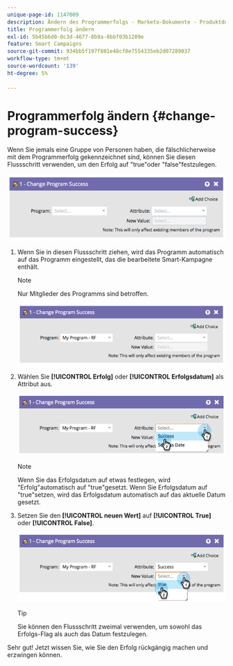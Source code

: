 ```yaml
---
unique-page-id: 1147009
description: Ändern des Programmerfolgs - Marketo-Dokumente - Produktdokumentation
title: Programmerfolg ändern
exl-id: 5b45b6d0-0c3d-4677-8b9a-8bbf03b1209e
feature: Smart Campaigns
source-git-commit: 934bb5f197f801e48cf8e7554335eb2d07289037
workflow-type: tm+mt
source-wordcount: '139'
ht-degree: 5%

---
```


# Programmerfolg ändern {#change-program-success}

Wenn Sie jemals eine Gruppe von Personen haben, die fälschlicherweise mit dem Programmerfolg gekennzeichnet sind, können Sie diesen Flussschritt verwenden, um den Erfolg auf &quot;true&quot;oder &quot;false&quot;festzulegen.

![](assets/change-program-success-1.png)

1. Wenn Sie in diesen Flussschritt ziehen, wird das Programm automatisch auf das Programm eingestellt, das die bearbeitete Smart-Kampagne enthält.

   >[!NOTE]
   >
   >Nur Mitglieder des Programms sind betroffen.

   ![](assets/change-program-success-2.png)

1. Wählen Sie **[!UICONTROL Erfolg]** oder **[!UICONTROL Erfolgsdatum]** als Attribut aus.

   ![](assets/change-program-success-3.png)

   >[!NOTE]
   >
   >Wenn Sie das Erfolgsdatum auf etwas festlegen, wird &quot;Erfolg&quot;automatisch auf &quot;true&quot;gesetzt. Wenn Sie Erfolgsdatum auf &quot;true&quot;setzen, wird das Erfolgsdatum automatisch auf das aktuelle Datum gesetzt.

1. Setzen Sie den **[!UICONTROL neuen Wert]** auf **[!UICONTROL True]** oder **[!UICONTROL False]**.

   ![](assets/change-program-success-4.png)

   >[!TIP]
   >
   >Sie können den Flussschritt zweimal verwenden, um sowohl das Erfolgs-Flag als auch das Datum festzulegen.

Sehr gut! Jetzt wissen Sie, wie Sie den Erfolg rückgängig machen und erzwingen können.
